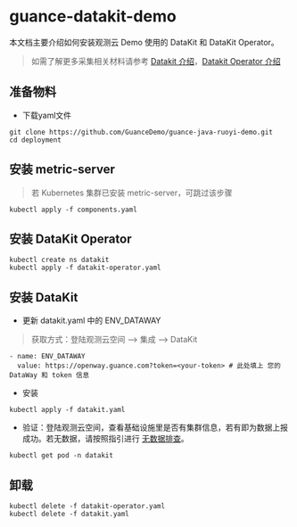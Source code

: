 # guance-datakit-demo
本文档主要介绍如何安装观测云 Demo 使用的 DataKit 和 DataKit Operator。

> 如需了解更多采集相关材料请参考 [Datakit 介绍](https://docs.guance.com/datakit/datakit-arch/)，[Datakit Operator 介绍](https://docs.guance.com/datakit/datakit-operator/)


## 准备物料
- 下载yaml文件
```shell
git clone https://github.com/GuanceDemo/guance-java-ruoyi-demo.git
cd deployment
```

## 安装 metric-server
> 若 Kubernetes 集群已安装 metric-server，可跳过该步骤

```shell
kubectl apply -f components.yaml
```

## 安装 DataKit Operator
```shell
kubectl create ns datakit
kubectl apply -f datakit-operator.yaml
```

##  安装 DataKit
-  更新 datakit.yaml 中的 ENV_DATAWAY
> 获取方式：登陆观测云空间 --> 集成 --> DataKit

```shell
- name: ENV_DATAWAY
  value: https://openway.guance.com?token=<your-token> # 此处填上 您的 DataWay 和 token 信息
```

- 安装
```shell
kubectl apply -f datakit.yaml
```

- 验证：登陆观测云空间，查看基础设施里是否有集群信息，若有即为数据上报成功。若无数据，请按照指引进行 [无数据排查](https://docs.guance.com/datakit/why-no-data/)。
```
kubectl get pod -n datakit
``` 

## 卸载
```shell
kubectl delete -f datakit-operator.yaml
kubectl delete -f datakit.yaml
```